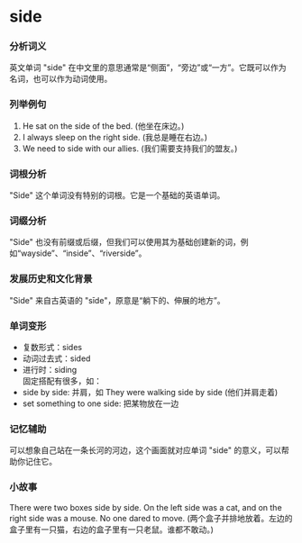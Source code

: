 # side

### 分析词义

  

英文单词 "side" 在中文里的意思通常是“侧面”，“旁边”或“一方”。它既可以作为名词，也可以作为动词使用。

  

### 列举例句

  

1.  He sat on the side of the bed. (他坐在床边。)
2.  I always sleep on the right side. (我总是睡在右边。)
3.  We need to side with our allies. (我们需要支持我们的盟友。)

  

### 词根分析

  

"Side" 这个单词没有特别的词根。它是一个基础的英语单词。

  

### 词缀分析

  

"Side" 也没有前缀或后缀，但我们可以使用其为基础创建新的词，例如“wayside”、“inside”、“riverside”。

  

### 发展历史和文化背景

  

"Side" 来自古英语的 "sīde"，原意是“躺下的、伸展的地方”。

  

### 单词变形

  

*   复数形式：sides
*   动词过去式：sided
*   进行时：siding  
    固定搭配有很多，如：
*   side by side: 并肩，如 They were walking side by side (他们并肩走着)
*   set something to one side: 把某物放在一边

  

### 记忆辅助

  

可以想象自己站在一条长河的河边，这个画面就对应单词 "side" 的意义，可以帮助你记住它。

  

### 小故事

  

There were two boxes side by side. On the left side was a cat, and on the right side was a mouse. No one dared to move. (两个盒子并排地放着。左边的盒子里有一只猫，右边的盒子里有一只老鼠。谁都不敢动。)
